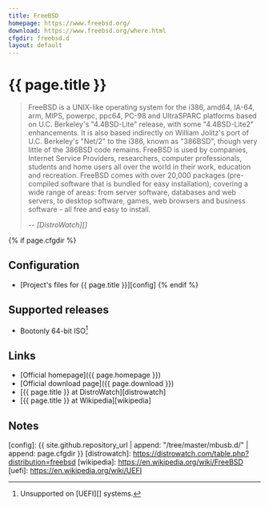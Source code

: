 ```yaml
---
title: FreeBSD
homepage: https://www.freebsd.org/
download: https://www.freebsd.org/where.html
cfgdir: freebsd.d
layout: default
---
```


# {{ page.title }}

> FreeBSD is a UNIX-like operating system for the i386, amd64, IA-64, arm, MIPS,
> powerpc, ppc64, PC-98 and UltraSPARC platforms based on U.C. Berkeley's
> "4.4BSD-Lite" release, with some "4.4BSD-Lite2" enhancements. It is also based
> indirectly on William Jolitz's port of U.C. Berkeley's "Net/2" to the i386,
> known as "386BSD", though very little of the 386BSD code remains. FreeBSD is
> used by companies, Internet Service Providers, researchers, computer
> professionals, students and home users all over the world in their work,
> education and recreation. FreeBSD comes with over 20,000 packages
> (pre-compiled software that is bundled for easy installation), covering a wide
> range of areas: from server software, databases and web servers, to desktop
> software, games, web browsers and business software - all free and easy to
> install.
>
> -- <cite markdown="1">[DistroWatch][]</cite>


{% if page.cfgdir %}
## Configuration

- [Project's files for {{ page.title }}][config]
{% endif %}


## Supported releases

- Bootonly 64-bit ISO[^note1]


## Links

- [Official homepage]({{ page.homepage }})
- [Official download page]({{ page.download }})
- [{{ page.title }} at DistroWatch][distrowatch]
- [{{ page.title }} at Wikipedia][wikipedia]


## Notes

[^note1]: Unsupported on [UEFI][] systems.


[config]: {{ site.github.repository_url | append: "/tree/master/mbusb.d/" | append: page.cfgdir }}
[distrowatch]: https://distrowatch.com/table.php?distribution=freebsd
[wikipedia]: https://en.wikipedia.org/wiki/FreeBSD
[uefi]: https://en.wikipedia.org/wiki/UEFI
